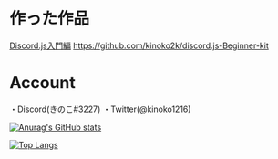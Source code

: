 # 作った作品
[Discord.js入門編](https://github.com/kinoko2k/discord.js-Beginner-kit)
https://github.com/kinoko2k/discord.js-Beginner-kit

# Account
・Discord(きのこ#3227)
・Twitter(@kinoko1216)

[![Anurag's GitHub stats](https://github-readme-stats.vercel.app/api?username=kinoko2k)](https://github.com/kinoko2k/github-readme-stats)

[![Top Langs](https://github-readme-stats.vercel.app/api/top-langs/?username=kinoko2k)](https://github.com/kinoko2k/github-readme-stats)
